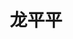 ---
title: "龙平平" 
position: "硕士" 
contact: "longpingping@mail.nankai.edu.cn"
description: "移动机器人路径规划与控制" 
photo: "/url_test/student/longpingping/photo.jpg" 
degree: 哈尔滨工业大学学士
place: 15
---